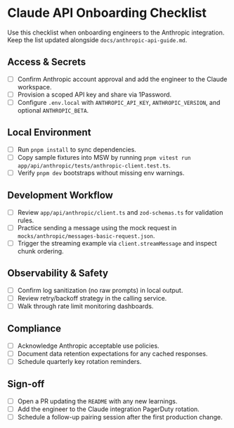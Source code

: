 # Claude API Onboarding Checklist

Use this checklist when onboarding engineers to the Anthropic integration. Keep the list updated alongside `docs/anthropic-api-guide.md`.

## Access & Secrets
- [ ] Confirm Anthropic account approval and add the engineer to the Claude workspace.
- [ ] Provision a scoped API key and share via 1Password.
- [ ] Configure `.env.local` with `ANTHROPIC_API_KEY`, `ANTHROPIC_VERSION`, and optional `ANTHROPIC_BETA`.

## Local Environment
- [ ] Run `pnpm install` to sync dependencies.
- [ ] Copy sample fixtures into MSW by running `pnpm vitest run app/api/anthropic/tests/anthropic-client.test.ts`.
- [ ] Verify `pnpm dev` bootstraps without missing env warnings.

## Development Workflow
- [ ] Review `app/api/anthropic/client.ts` and `zod-schemas.ts` for validation rules.
- [ ] Practice sending a message using the mock request in `mocks/anthropic/messages-basic-request.json`.
- [ ] Trigger the streaming example via `client.streamMessage` and inspect chunk ordering.

## Observability & Safety
- [ ] Confirm log sanitization (no raw prompts) in local output.
- [ ] Review retry/backoff strategy in the calling service.
- [ ] Walk through rate limit monitoring dashboards.

## Compliance
- [ ] Acknowledge Anthropic acceptable use policies.
- [ ] Document data retention expectations for any cached responses.
- [ ] Schedule quarterly key rotation reminders.

## Sign-off
- [ ] Open a PR updating the `README` with any new learnings.
- [ ] Add the engineer to the Claude integration PagerDuty rotation.
- [ ] Schedule a follow-up pairing session after the first production change.
